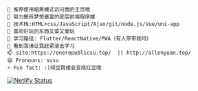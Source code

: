 

```

💬 推荐使用暗黑模式访问我的主页哦
🔭 努力搬砖梦想暴富的底层前端程序媛
🌱 技术栈:HTML+css/JavaScript/Ajax/git/node.js/Vue/uni-app
👯 喜欢好玩的东西又菜又爱玩
🤔 学习路径: Flutter/ReactNative/PWA（有人带带我吗）
💬 看到我请让我赶紧滚去学习
📫 site:https://onerepublicsu.top/  || http://allenyuan.top/
😄 Pronouns: susu
⚡ Fun fact: :)绿豆跳楼会变成红豆哦
```

[![Netlify Status](https://api.netlify.com/api/v1/badges/c8e08307-c9e5-432a-a4f1-33dada62d225/deploy-status)](https://app.netlify.com/sites/boisterous-entremet-597d36/deploys)

 
